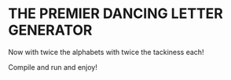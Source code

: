 THE PREMIER DANCING LETTER GENERATOR
=====
Now with twice the alphabets with twice the tackiness each!

Compile and run and enjoy!